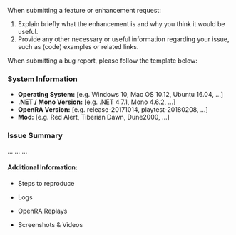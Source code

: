 <!--
  This is a guideline, which shall help to write enhancement requests or bug reports.
  Fill in the placeholders below. Delete any headings and placeholders that you do not use.

  Before you start check if a similar request/bug report already exists in the github issue tracker and comment there.
-->

When submitting a feature or enhancement request:

1. Explain briefly what the enhancement is and why you think it would be useful.
2. Provide any other necessary or useful information regarding your issue, such as (code) examples or related links.


When submitting a bug report, please follow the template below:

### System Information
- **Operating System:** [e.g. Windows 10, Mac OS 10.12, Ubuntu 16.04, ...]
- **.NET / Mono Version:** [e.g. .NET 4.7.1, Mono 4.6.2, ...]
- **OpenRA Version:** [e.g. release-20171014, playtest-20180208, ...] 
- **Mod:** [e.g. Red Alert, Tiberian Dawn, Dune2000, ...]


### Issue Summary
<!-- Explanation of the issue. Expectation vs. actual behavior. -->
... ... ...

#### Additional Information:
- Steps to reproduce
<!--
1. Step
2. Step
3. ...
-->

- Logs
<!-- If you have a log (e.g. debug.log, exception.log), zip and attach it. -->

- OpenRA Replays
<!-- You have to zip it before you can attach it. When does the issue appear [e.g. 10:33]? -->

- Screenshots & Videos
<!-- You should be able to attach screenshots by drag&drop. Videos need to be uploaded to an external platform (e.g. https://www.youtube.com, https://www.dropbox.com) -->
